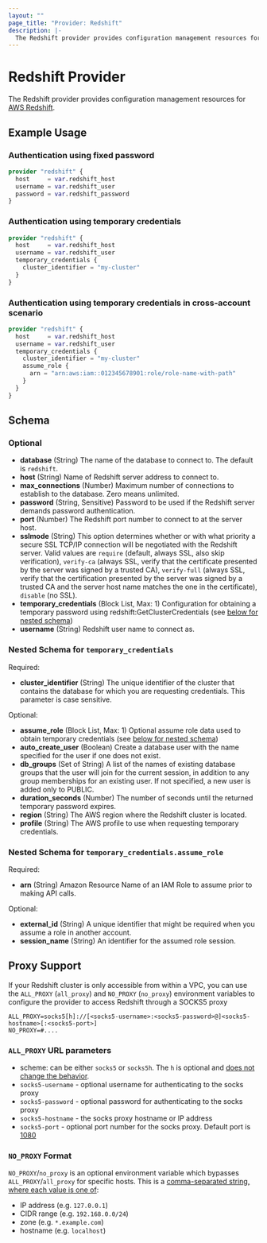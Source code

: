 ```yaml
---
layout: ""
page_title: "Provider: Redshift"
description: |-
  The Redshift provider provides configuration management resources for AWS Redshift.
---
```


# Redshift Provider

The Redshift provider provides configuration management resources for
[AWS Redshift](https://aws.amazon.com/redshift/).

## Example Usage

### Authentication using fixed password

```terraform
provider "redshift" {
  host     = var.redshift_host
  username = var.redshift_user
  password = var.redshift_password
}
```

### Authentication using temporary credentials

```terraform
provider "redshift" {
  host     = var.redshift_host
  username = var.redshift_user
  temporary_credentials {
    cluster_identifier = "my-cluster"
  }
}
```

### Authentication using temporary credentials in cross-account scenario

```terraform
provider "redshift" {
  host     = var.redshift_host
  username = var.redshift_user
  temporary_credentials {
    cluster_identifier = "my-cluster"
    assume_role {
      arn = "arn:aws:iam::012345678901:role/role-name-with-path"
    }
  }
}
```

<!-- schema generated by tfplugindocs -->
## Schema

### Optional

- **database** (String) The name of the database to connect to. The default is `redshift`.
- **host** (String) Name of Redshift server address to connect to.
- **max_connections** (Number) Maximum number of connections to establish to the database. Zero means unlimited.
- **password** (String, Sensitive) Password to be used if the Redshift server demands password authentication.
- **port** (Number) The Redshift port number to connect to at the server host.
- **sslmode** (String) This option determines whether or with what priority a secure SSL TCP/IP connection will be negotiated with the Redshift server. Valid values are `require` (default, always SSL, also skip verification), `verify-ca` (always SSL, verify that the certificate presented by the server was signed by a trusted CA), `verify-full` (always SSL, verify that the certification presented by the server was signed by a trusted CA and the server host name matches the one in the certificate), `disable` (no SSL).
- **temporary_credentials** (Block List, Max: 1) Configuration for obtaining a temporary password using redshift:GetClusterCredentials (see [below for nested schema](#nestedblock--temporary_credentials))
- **username** (String) Redshift user name to connect as.

<a id="nestedblock--temporary_credentials"></a>
### Nested Schema for `temporary_credentials`

Required:

- **cluster_identifier** (String) The unique identifier of the cluster that contains the database for which you are requesting credentials. This parameter is case sensitive.

Optional:

- **assume_role** (Block List, Max: 1) Optional assume role data used to obtain temporary credentials (see [below for nested schema](#nestedblock--temporary_credentials--assume_role))
- **auto_create_user** (Boolean) Create a database user with the name specified for the user if one does not exist.
- **db_groups** (Set of String) A list of the names of existing database groups that the user will join for the current session, in addition to any group memberships for an existing user. If not specified, a new user is added only to PUBLIC.
- **duration_seconds** (Number) The number of seconds until the returned temporary password expires.
- **region** (String) The AWS region where the Redshift cluster is located.
- **profile** (String) The AWS profile to use when requesting temporary credentials.

<a id="nestedblock--temporary_credentials--assume_role"></a>
### Nested Schema for `temporary_credentials.assume_role`

Required:

- **arn** (String) Amazon Resource Name of an IAM Role to assume prior to making API calls.

Optional:

- **external_id** (String) A unique identifier that might be required when you assume a role in another account.
- **session_name** (String) An identifier for the assumed role session.

## Proxy Support

If your Redshift cluster is only accessible from within a VPC, you can use the `ALL_PROXY` (`all_proxy`)
and `NO_PROXY` (`no_proxy`) environment variables to configure the provider to access Redshift through
a SOCKS5 proxy

```
ALL_PROXY=socks5[h]://[<socks5-username>:<socks5-password>@]<socks5-hostname>[:<socks5-port>]
NO_PROXY=#....
```

### `ALL_PROXY` URL parameters
* scheme: can be either `socks5` or `socks5h`. The `h` is optional and [does not change the behavior](https://cs.opensource.google/go/x/net/+/3a7c4785:proxy/proxy.go;l=92).
* `socks5-username` - optional username for authenticating to the socks proxy
* `socks5-password` - optional password for authenticating to the socks proxy
* `socks5-hostname` - the socks proxy hostname or IP address
* `socks5-port` - optional port number for the socks proxy. Default port is [1080](https://cs.opensource.google/go/x/net/+/3a7c4785:proxy/proxy.go;l=96)

### `NO_PROXY` Format

`NO_PROXY`/`no_proxy` is an optional environment variable which bypasses `ALL_PROXY`/`all_proxy`
for specific hosts. This is a [comma-separated string, where each value is one of](https://cs.opensource.google/go/x/net/+/3a7c4785:proxy/per_host.go;l=92-96):
* IP address (e.g. `127.0.0.1`)
* CIDR range (e.g. `192.168.0.0/24`)
* zone (e.g. `*.example.com`)
* hostname (e.g. `localhost`)
